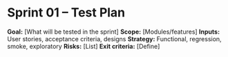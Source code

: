 # Sprint 01 – Test Plan

**Goal:** [What will be tested in the sprint]
**Scope:** [Modules/features]
**Inputs:** User stories, acceptance criteria, designs
**Strategy:** Functional, regression, smoke, exploratory
**Risks:** [List]
**Exit criteria:** [Define] 
